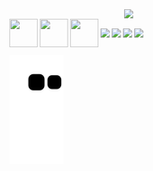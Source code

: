 <div align="center"></div>
  
<img src = "chainsaw.gif" width = "300px" align = "right">

<div style="display: inline_block"><br>
  
  <img align="center" height="50" width="50" img src="https://cdn.jsdelivr.net/gh/devicons/devicon/icons/java/java-original.svg" />
  <img align="center" height="50" width="50" img src="https://cdn.jsdelivr.net/gh/devicons/devicon/icons/python/python-original.svg" />
  <img align="center" height="50" width="50" img src="https://cdn.jsdelivr.net/gh/devicons/devicon/icons/html5/html5-original.svg" />
  <img align="center" height="50" wdth="50" img src="https://cdn.jsdelivr.net/gh/devicons/devicon/icons/css3/css3-original.svg" />
  <img align="center" height="50" wdth="50" img src="https://cdn.jsdelivr.net/gh/devicons/devicon/icons/arduino/arduino-original.svg" />
  <img align="center" height="50" wdth="50" img src="https://cdn.jsdelivr.net/gh/devicons/devicon/icons/vscode/vscode-original.svg" />
  <img align="center" height="50" wth="50" img src="https://cdn.jsdelivr.net/gh/devicons/devicon/icons/github/github-original.svg" />
  
 </div>
  
  ![Snake animation](https://github.com/rafaballerini/rafaballerini/blob/output/github-contribution-grid-snake.svg)

